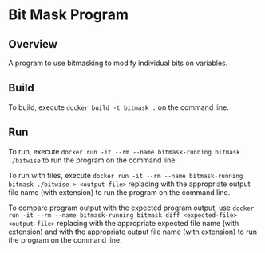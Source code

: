 # Bit Mask Program

## Overview

A program to use bitmasking to modify individual bits on variables.

## Build

To build, execute `docker build -t bitmask .` on the command line.

## Run

To run, execute `docker run -it --rm --name bitmask-running bitmask ./bitwise` to run the program on the command line.

To run with files, execute `docker run -it --rm --name bitmask-running bitmask ./bitwise > <output-file>` replacing <output-file> with the appropriate output file name (with extension) to run the program on the command line. 

To compare program output with the expected program output, use `docker run -it --rm --name bitmask-running bitmask diff <expected-file> <output-file>` replacing <expected-file> with the appropriate expected file name (with extension) and <output-file> with the appropriate output file name (with extension) to run the program on the command line. 
